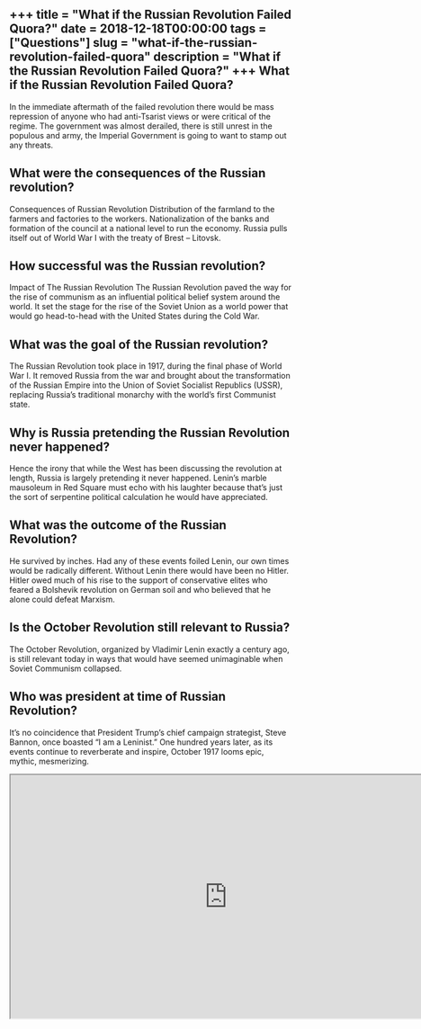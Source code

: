 +++
title = "What if the Russian Revolution Failed Quora?"
date = 2018-12-18T00:00:00
tags = ["Questions"]
slug = "what-if-the-russian-revolution-failed-quora"
description = "What if the Russian Revolution Failed Quora?"
+++
What if the Russian Revolution Failed Quora?
--------------------------------------------

In the immediate aftermath of the failed revolution there would be mass repression of anyone who had anti-Tsarist views or were critical of the regime. The government was almost derailed, there is still unrest in the populous and army, the Imperial Government is going to want to stamp out any threats.

What were the consequences of the Russian revolution?
-----------------------------------------------------

Consequences of Russian Revolution Distribution of the farmland to the farmers and factories to the workers. Nationalization of the banks and formation of the council at a national level to run the economy. Russia pulls itself out of World War I with the treaty of Brest – Litovsk.

How successful was the Russian revolution?
------------------------------------------

Impact of The Russian Revolution The Russian Revolution paved the way for the rise of communism as an influential political belief system around the world. It set the stage for the rise of the Soviet Union as a world power that would go head-to-head with the United States during the Cold War.

What was the goal of the Russian revolution?
--------------------------------------------

The Russian Revolution took place in 1917, during the final phase of World War I. It removed Russia from the war and brought about the transformation of the Russian Empire into the Union of Soviet Socialist Republics (USSR), replacing Russia’s traditional monarchy with the world’s first Communist state.

Why is Russia pretending the Russian Revolution never happened?
---------------------------------------------------------------

Hence the irony that while the West has been discussing the revolution at length, Russia is largely pretending it never happened. Lenin’s marble mausoleum in Red Square must echo with his laughter because that’s just the sort of serpentine political calculation he would have appreciated.

What was the outcome of the Russian Revolution?
-----------------------------------------------

He survived by inches. Had any of these events foiled Lenin, our own times would be radically different. Without Lenin there would have been no Hitler. Hitler owed much of his rise to the support of conservative elites who feared a Bolshevik revolution on German soil and who believed that he alone could defeat Marxism.

Is the October Revolution still relevant to Russia?
---------------------------------------------------

The October Revolution, organized by Vladimir Lenin exactly a century ago, is still relevant today in ways that would have seemed unimaginable when Soviet Communism collapsed.

Who was president at time of Russian Revolution?
------------------------------------------------

It’s no coincidence that President Trump’s chief campaign strategist, Steve Bannon, once boasted “I am a Leninist.” One hundred years later, as its events continue to reverberate and inspire, October 1917 looms epic, mythic, mesmerizing.

<iframe allow="accelerometer; autoplay; clipboard-write; encrypted-media; gyroscope; picture-in-picture" allowfullscreen="" class="__youtube_prefs__  epyt-is-override  no-lazyload" data-no-lazy="1" data-origheight="433" data-origwidth="770" data-skipgform_ajax_framebjll="" height="433" id="_ytid_52773" loading="lazy" src="https://www.youtube.com/embed/egLt5hVLM2A?enablejsapi=1&autoplay=0&cc_load_policy=0&cc_lang_pref=&iv_load_policy=1&loop=0&modestbranding=0&rel=1&fs=1&playsinline=0&autohide=2&theme=dark&color=red&controls=1&" title="YouTube player" width="770"></iframe>